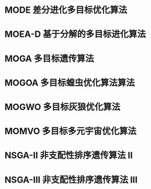 # MODE 差分进化多目标优化算法
# MOEA-D 基于分解的多目标进化算法
# MOGA 多目标遗传算法
# MOGOA 多目标蝗虫优化算法算法
# MOGWO 多目标灰狼优化算法
# MOMVO 多目标多元宇宙优化算法
# NSGA-II 非支配性排序遗传算法 II
# NSGA-III 非支配性排序遗传算法 III

